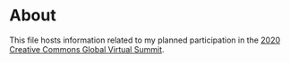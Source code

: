 # About

This file hosts information related to my planned participation in the [2020 Creative Commons Global Virtual Summit](https://summit.creativecommons.org/2020-call-for-proposals/).

